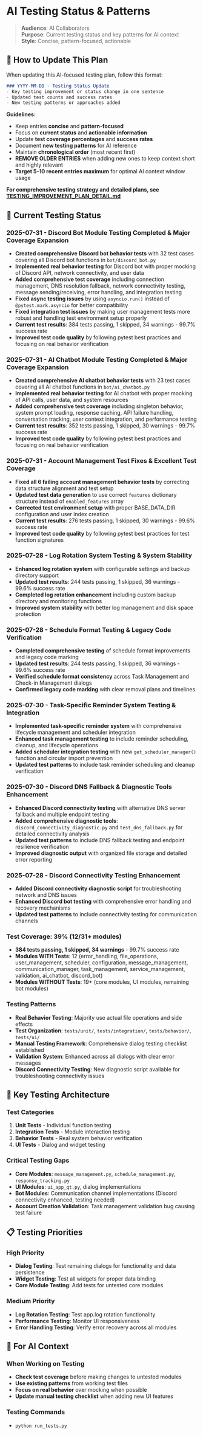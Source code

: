 # AI Testing Status & Patterns

> **Audience**: AI Collaborators  
> **Purpose**: Current testing status and key patterns for AI context  
> **Style**: Concise, pattern-focused, actionable

## 📝 How to Update This Plan

When updating this AI-focused testing plan, follow this format:

```markdown
### YYYY-MM-DD - Testing Status Update
- Key testing improvement or status change in one sentence
- Updated test counts and success rates
- New testing patterns or approaches added
```

**Guidelines:**
- Keep entries **concise** and **pattern-focused**
- Focus on **current status** and **actionable information**
- Update **test coverage percentages** and **success rates**
- Document **new testing patterns** for AI reference
- Maintain **chronological order** (most recent first)
- **REMOVE OLDER ENTRIES** when adding new ones to keep context short and highly relevant
- **Target 5-10 recent entries maximum** for optimal AI context window usage

**For comprehensive testing strategy and detailed plans, see [TESTING_IMPROVEMENT_PLAN_DETAIL.md](TESTING_IMPROVEMENT_PLAN_DETAIL.md)**

## 🎯 **Current Testing Status**

### **2025-07-31 - Discord Bot Module Testing Completed & Major Coverage Expansion**
- **Created comprehensive Discord bot behavior tests** with 32 test cases covering all Discord bot functions in `bot/discord_bot.py`
- **Implemented real behavior testing** for Discord bot with proper mocking of Discord API, network connectivity, and user data
- **Added comprehensive test coverage** including connection management, DNS resolution fallback, network connectivity testing, message sending/receiving, error handling, and integration testing
- **Fixed async testing issues** by using `asyncio.run()` instead of `@pytest.mark.asyncio` for better compatibility
- **Fixed integration test issues** by making user management tests more robust and handling test environment setup properly
- **Current test results**: 384 tests passing, 1 skipped, 34 warnings - 99.7% success rate
- **Improved test code quality** by following pytest best practices and focusing on real behavior verification

### **2025-07-31 - AI Chatbot Module Testing Completed & Major Coverage Expansion**
- **Created comprehensive AI chatbot behavior tests** with 23 test cases covering all AI chatbot functions in `bot/ai_chatbot.py`
- **Implemented real behavior testing** for AI chatbot with proper mocking of API calls, user data, and system resources
- **Added comprehensive test coverage** including singleton behavior, system prompt loading, response caching, API failure handling, conversation tracking, user context integration, and performance testing
- **Current test results**: 352 tests passing, 1 skipped, 30 warnings - 99.7% success rate
- **Improved test code quality** by following pytest best practices and focusing on real behavior verification

### **2025-07-31 - Account Management Test Fixes & Excellent Test Coverage**
- **Fixed all 6 failing account management behavior tests** by correcting data structure alignment and test setup
- **Updated test data generation** to use correct `features` dictionary structure instead of `enabled_features` array
- **Corrected test environment setup** with proper BASE_DATA_DIR configuration and user index creation
- **Current test results**: 276 tests passing, 1 skipped, 30 warnings - 99.6% success rate
- **Improved test code quality** by following pytest best practices for test function signatures

### **2025-07-28 - Log Rotation System Testing & System Stability**
- **Enhanced log rotation system** with configurable settings and backup directory support
- **Updated test results**: 244 tests passing, 1 skipped, 36 warnings - 99.6% success rate
- **Completed log rotation enhancement** including custom backup directory and monitoring functions
- **Improved system stability** with better log management and disk space protection

### **2025-07-28 - Schedule Format Testing & Legacy Code Verification**
- **Completed comprehensive testing** of schedule format improvements and legacy code marking
- **Updated test results**: 244 tests passing, 1 skipped, 36 warnings - 99.6% success rate
- **Verified schedule format consistency** across Task Management and Check-in Management dialogs
- **Confirmed legacy code marking** with clear removal plans and timelines

### **2025-07-30 - Task-Specific Reminder System Testing & Integration**
- **Implemented task-specific reminder system** with comprehensive lifecycle management and scheduler integration
- **Enhanced task management testing** to include reminder scheduling, cleanup, and lifecycle operations
- **Added scheduler integration testing** with new `get_scheduler_manager()` function and circular import prevention
- **Updated test patterns** to include task reminder scheduling and cleanup verification

### **2025-07-30 - Discord DNS Fallback & Diagnostic Tools Enhancement**
- **Enhanced Discord connectivity testing** with alternative DNS server fallback and multiple endpoint testing
- **Added comprehensive diagnostic tools**: `discord_connectivity_diagnostic.py` and `test_dns_fallback.py` for detailed connectivity analysis
- **Updated test patterns** to include DNS fallback testing and endpoint resilience verification
- **Improved diagnostic output** with organized file storage and detailed error reporting

### **2025-07-28 - Discord Connectivity Testing Enhancement**
- **Added Discord connectivity diagnostic script** for troubleshooting network and DNS issues
- **Enhanced Discord bot testing** with comprehensive error handling and recovery mechanisms
- **Updated test patterns** to include connectivity testing for communication channels

### **Test Coverage: 39% (12/31+ modules)**
- **384 tests passing, 1 skipped, 34 warnings** - 99.7% success rate
- **Modules WITH Tests**: 12 (error_handling, file_operations, user_management, scheduler, configuration, message_management, communication_manager, task_management, service_management, validation, ai_chatbot, discord_bot)
- **Modules WITHOUT Tests**: 19+ (core modules, UI modules, remaining bot modules)

### **Testing Patterns**
- **Real Behavior Testing**: Majority use actual file operations and side effects
- **Test Organization**: `tests/unit/`, `tests/integration/`, `tests/behavior/`, `tests/ui/`
- **Manual Testing Framework**: Comprehensive dialog testing checklist established
- **Validation System**: Enhanced across all dialogs with clear error messages
- **Discord Connectivity Testing**: New diagnostic script available for troubleshooting connectivity issues

## 🔧 **Key Testing Architecture**

### **Test Categories**
1. **Unit Tests** - Individual function testing
2. **Integration Tests** - Module interaction testing  
3. **Behavior Tests** - Real system behavior verification
4. **UI Tests** - Dialog and widget testing

### **Critical Testing Gaps**
- **Core Modules**: `message_management.py`, `schedule_management.py`, `response_tracking.py`
- **UI Modules**: `ui_app_qt.py`, dialog implementations
- **Bot Modules**: Communication channel implementations (Discord connectivity enhanced, testing needed)
- **Account Creation Validation**: Task management validation bug causing test failure

## 📋 **Testing Priorities**

### **High Priority**
- **Dialog Testing**: Test remaining dialogs for functionality and data persistence
- **Widget Testing**: Test all widgets for proper data binding
- **Core Module Testing**: Add tests for untested core modules

### **Medium Priority**
- **Log Rotation Testing**: Test app.log rotation functionality
- **Performance Testing**: Monitor UI responsiveness
- **Error Handling Testing**: Verify error recovery across all modules

## 🎯 **For AI Context**

### **When Working on Testing**
- **Check test coverage** before making changes to untested modules
- **Use existing patterns** from working test files
- **Focus on real behavior** over mocking when possible
- **Update manual testing checklist** when adding new UI features

### **Testing Commands**
- `python run_tests.py`